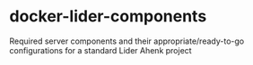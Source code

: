 # docker-lider-components
Required server components and their appropriate/ready-to-go configurations for a standard Lider Ahenk project
